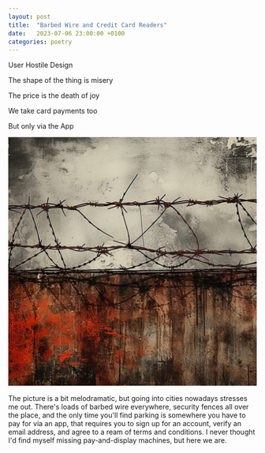 ```yaml
---
layout: post
title:  "Barbed Wire and Credit Card Readers"
date:   2023-07-06 23:00:00 +0100
categories: poetry
---
```


User Hostile Design

The shape of the thing is misery

The price is the death of joy

We take card payments too

But only via the App

![A melodramatic stylised image of a barbed wire security wall](/assets/barbed-wire-midjourney5-2.jpg)

The picture is a bit melodramatic, but going into cities nowadays stresses me out. There's loads of barbed wire everywhere, security fences all over the place, and the only time you'll find parking is somewhere you have to pay for via an app, that requires you to sign up for an account, verify an email address, and agree to a ream of terms and conditions. I never thought I'd find myself missing pay-and-display machines, but here we are.